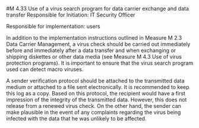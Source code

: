 #M 4.33 Use of a virus search program for data carrier exchange and data transfer
Responsible for Initiation: IT Security Officer

Responsible for implementation: users

In addition to the implementation instructions outlined in Measure M 2.3 Data Carrier Management, a virus check should be carried out immediately before and immediately after a data transfer and when exchanging or shipping diskettes or other data media (see Measure M 4.3 Use of virus protection programs). It is important to ensure that the virus search program used can detect macro viruses.

A sender verification protocol should be attached to the transmitted data medium or attached to a file sent electronically. It is recommended to keep this log as a copy. Based on this protocol, the recipient would have a first impression of the integrity of the transmitted data. However, this does not release from a renewed virus check. On the other hand, the sender can make plausible in the event of any complaints regarding the virus being infected with the data that he was unlikely to be affected.



